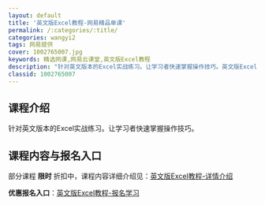 ```yaml
---
layout: default
title: '英文版Excel教程-网易精品单课'
permalink: /:categories/:title/
categories: wangyi2
tags: 网易提供
cover: 1002765007.jpg
keywords: 精选网课,网易云课堂,英文版Excel教程
description: "针对英文版本的Excel实战练习。让学习者快速掌握操作技巧。英文版Excel教程"
classid: 1002765007
---
```


## 课程介绍

针对英文版本的Excel实战练习。让学习者快速掌握操作技巧。

## 课程内容与报名入口

部分课程 **限时** 折扣中，课程内容详细介绍见：[英文版Excel教程-详情介绍](https://study.163.com/course/introduction/1002765007.htm?share=1&shareId=1025206652&utm_campaign=share&utm_medium=iphoneShare&utm_source=&utm_u=1025206652)

**优惠报名入口**：[英文版Excel教程-报名学习](https://study.163.com/course/introduction/1002765007.htm?share=1&shareId=1025206652&utm_campaign=share&utm_medium=iphoneShare&utm_source=&utm_u=1025206652)

